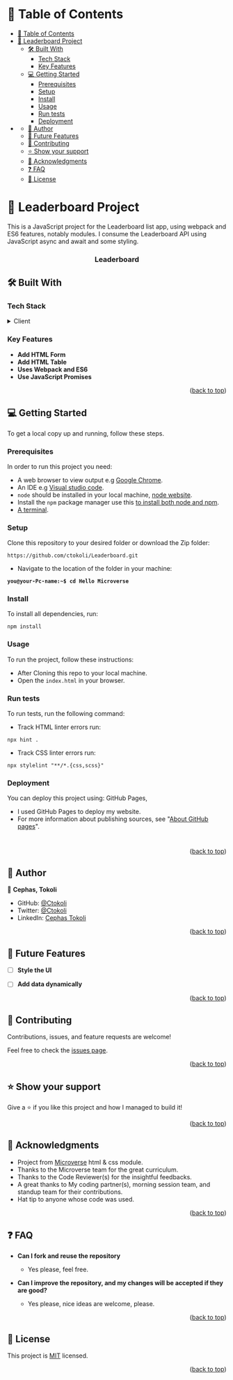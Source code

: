 <a name="readme-top"></a>


# 📗 Table of Contents

- [📗 Table of Contents](#-table-of-contents)
- [📖 Leaderboard Project ](#-leaderboard-project-)
  - [🛠 Built With ](#-built-with-)
    - [Tech Stack ](#tech-stack-)
    - [Key Features ](#key-features-)
  - [💻 Getting Started ](#-getting-started-)
    - [Prerequisites](#prerequisites)
    - [Setup](#setup)
    - [Install](#install)
    - [Usage](#usage)
    - [Run tests](#run-tests)
    - [Deployment ](#deployment-)
- [](#)
  - [👤 Author ](#-author-)
  - [🔭 Future Features ](#-future-features-)
  - [🤝 Contributing ](#-contributing-)
  - [⭐️ Show your support ](#️-show-your-support-)
  - [🙏 Acknowledgments ](#-acknowledgments-)
  - [❓ FAQ ](#-faq-)
  - [📝 License ](#-license-)

# 📖 Leaderboard Project <a name="about-project"></a>

 This is a JavaScript project for the Leaderboard list app, using webpack and ES6 features, notably modules. I consume the Leaderboard API using JavaScript async and await and some styling.  



<div align="center">

  <h3><b>Leaderboard</b></h3>

</div>

<!-- PROJECT DESCRIPTION -->   


## 🛠 Built With <a name="built-with"></a>

### Tech Stack <a name="tech-stack"></a>


<details>
  <summary>Client</summary>
  <ul>
    <li><a href="https://developer.mozilla.org/en-US/docs/Learn/Getting_started_with_the_web/HTML_basics">HTML5</a></li>
    <li><a href="https://developer.mozilla.org/en-US/docs/Learn/CSS/First_steps/Getting_started">CSS</a></li>
    <li><a href="https://developer.mozilla.org/en-US/docs/Learn/Getting_started_with_the_web/JavaScript_basics">Javascript</a></li>
     <li><a href="https://webpack.js.org/guides/getting-started/">Webpack</a></li>
  </ul>
</details>

### Key Features <a name="key-features"></a>

- **Add HTML Form**
- **Add HTML Table**
- **Uses Webpack and ES6**
- **Use JavaScript Promises**

<p align="right">(<a href="#readme-top">back to top</a>)</p>

## 💻 Getting Started <a name="getting-started"></a>

To get a local copy up and running, follow these steps.

### Prerequisites

In order to run this project you need:

- A web browser to view output e.g [Google Chrome](https://www.google.com/chrome/).
- An IDE e.g [Visual studio code](https://code.visualstudio.com/).
- `node` should be installed in your local machine, [node website](https://nodejs.org/en/download/).
- Install the `npm` package manager use this [to install both node and npm](https://docs.npmjs.com/downloading-and-installing-node-js-and-npm).
- [A terminal](https://code.visualstudio.com/docs/terminal/basics).

### Setup

Clone this repository to your desired folder or download the Zip folder:

```
https://github.com/ctokoli/Leaderboard.git
```

- Navigate to the location of the folder in your machine:

**``you@your-Pc-name:~$ cd Hello Microverse``**

### Install

To install all dependencies, run:

```
npm install
```

### Usage

To run the project, follow these instructions:

- After Cloning this repo to your local machine.
- Open the `index.html` in your browser.

### Run tests

To run tests, run the following command:

- Track HTML linter errors run:
```
npx hint .
```
- Track CSS linter errors run:
```
npx stylelint "**/*.{css,scss}"
```


### Deployment <a name="deployment"></a>

You can deploy this project using: GitHub Pages,
- I used GitHub Pages to deploy my website.
- For more information about publishing sources, see "[About GitHub pages](https://docs.github.com/en/pages/getting-started-with-github-pages/about-github-pages#publishing-sources-for-github-pages-sites)".


#
<p align="right">(<a href="#readme-top">back to top</a>)</p>

## 👤 Author <a name="author"></a>

👤 **Cephas, Tokoli**

- GitHub: [@Ctokoli](https://github.com/ctokoli/)
- Twitter: [@Ctokoli](https://twitter.com/ctokoli)
- LinkedIn: [Cephas Tokoli](https://www.linkedin.com/in/cephas-tokoli-a25204123/)


<p align="right">(<a href="#readme-top">back to top</a>)</p>

## 🔭 Future Features <a name="future-features"></a>

- [ ] **Style the UI**
- [ ] **Add data dynamically**


<p align="right">(<a href="#readme-top">back to top</a>)</p>

## 🤝 Contributing <a name="contributing"></a>

Contributions, issues, and feature requests are welcome!

Feel free to check the [issues page](../../issues/).

<p align="right">(<a href="#readme-top">back to top</a>)</p>

## ⭐️ Show your support <a name="support"></a>


Give a ⭐️ if you like this project and how I managed to build it!

<p align="right">(<a href="#readme-top">back to top</a>)</p>

## 🙏 Acknowledgments <a name="acknowledgements"></a>


- Project from [Microverse](https://www.microverse.org/) html & css module.
- Thanks to the Microverse team for the great curriculum.
- Thanks to the Code Reviewer(s) for the insightful feedbacks.
- A great thanks to My coding partner(s), morning session team, and standup team for their contributions.
- Hat tip to anyone whose code was used.

<p align="right">(<a href="#readme-top">back to top</a>)</p>

## ❓ FAQ <a name="faq"></a>

- **Can I fork and reuse the repository**

  - Yes please, feel free.

- **Can I improve the repository, and my changes will be accepted if they are good?**

  - Yes please, nice ideas are welcome, please.

<p align="right">(<a href="#readme-top">back to top</a>)</p>

## 📝 License <a name="license"></a>

This project is [MIT](./LICENSE) licensed.

<p align="right">(<a href="#readme-top">back to top</a>)</p>

